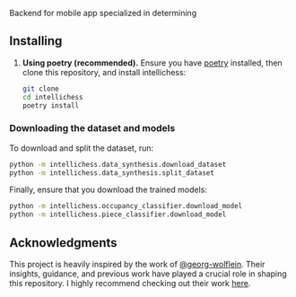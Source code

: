 


Backend for mobile app specialized in determining 


## Installing

1. **Using poetry (recommended).**
   Ensure you have [poetry](https://python-poetry.org) installed, then clone this repository, and install intellichess:
   ```bash
   git clone 
   cd intellichess
   poetry install
   ```

### Downloading the dataset and models

To download and split the dataset, run:

```bash
python -m intellichess.data_synthesis.download_dataset
python -m intellichess.data_synthesis.split_dataset
```

Finally, ensure that you download the trained models:

```bash
python -m intellichess.occupancy_classifier.download_model
python -m intellichess.piece_classifier.download_model
```

## Acknowledgments

This project is heavily inspired by the work of [@georg-wolflein](https://github.com/georg-wolflein). Their insights, guidance, and previous work have played a crucial role in shaping this repository. I highly recommend checking out their work [here](https://github.com/georg-wolflein/chesscog).

